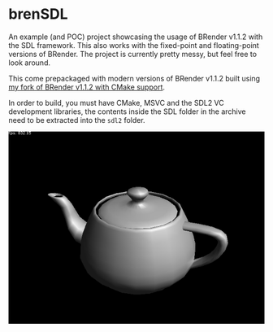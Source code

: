 # brenSDL
An example (and POC) project showcasing the usage of BRender v1.1.2 with the SDL framework. This also works with the fixed-point and floating-point versions of BRender. The project is currently pretty messy, but feel free to look around.

This come prepackaged with modern versions of BRender v1.1.2 built using [my fork of BRender v1.1.2 with CMake support](https://www.libsdl.org/release/SDL2-devel-2.0.22-VC.zip).

In order to build, you must have CMake, MSVC and the SDL2 VC development libraries, the contents inside the SDL folder in the archive need to be extracted into the `sdl2` folder.

![brenSDL](img/screenshot.png)